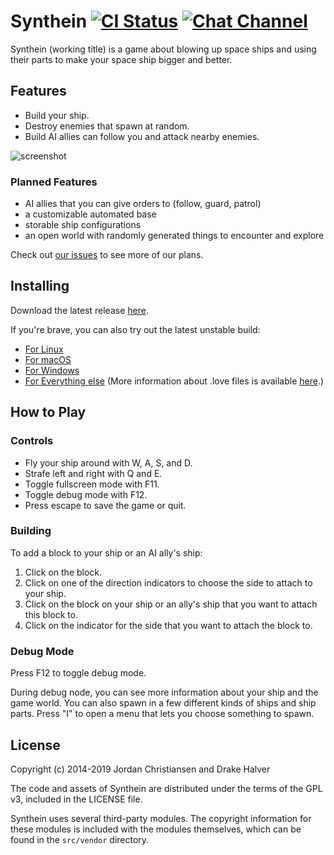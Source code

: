 # Synthein [![CI Status](https://drone.webgears.k.vu/api/badges/synthein/synthein/status.svg?branch=master)](https://drone.webgears.k.vu/synthein/synthein) [![Chat Channel](https://img.shields.io/badge/telegram-chat-lightgrey.svg)](https://t.me/synthein)

Synthein (working title) is a game about blowing up space ships and using their
parts to make your space ship bigger and better.

## Features

*  Build your ship.
*  Destroy enemies that spawn at random.
*  Build AI allies can follow you and attack nearby enemies.

![screenshot](http://i.imgur.com/b2QnY5A.png)

### Planned Features

* AI allies that you can give orders to (follow, guard, patrol)
* a customizable automated base
* storable ship configurations
* an open world with randomly generated things to encounter and explore

Check out [our issues](https://github.com/synthein/synthein/issues) to see more of our plans.

## Installing

Download the latest release [here](https://github.com/synthein/synthein/releases/latest).

If you're brave, you can also try out the latest unstable build:

* [For Linux](https://s3-us-west-2.amazonaws.com/synthein-unstable-builds/synthein-unstable.AppImage)
* [For macOS](https://s3-us-west-2.amazonaws.com/synthein-unstable-builds/synthein-unstable-macos.zip)
* [For Windows](https://s3-us-west-2.amazonaws.com/synthein-unstable-builds/synthein-unstable-windows.zip)
* [For Everything else](https://s3-us-west-2.amazonaws.com/synthein-unstable-builds/synthein-unstable.love) (More information about .love files is available [here](https://love2d.org/wiki/L%C3%96VE_Game_File).)

## How to Play

### Controls

* Fly your ship around with W, A, S, and D.
* Strafe left and right with Q and E.
* Toggle fullscreen mode with F11.
* Toggle debug mode with F12.
* Press escape to save the game or quit.

### Building

To add a block to your ship or an AI ally's ship:

 1. Click on the block.
 2. Click on one of the direction indicators to choose the side to attach to your ship.
 3. Click on the block on your ship or an ally's ship that you want to attach this block to.
 4. Click on the indicator for the side that you want to attach the block to.

### Debug Mode

Press F12 to toggle debug mode.

During debug node, you can see more information about your ship and the game
world. You can also spawn in a few different kinds of ships and ship parts.
Press "I" to open a menu that lets you choose something to spawn.

## License

Copyright (c) 2014-2019 Jordan Christiansen and Drake Halver

The code and assets of Synthein are distributed under the terms of the GPL v3,
included in the LICENSE file.

Synthein uses several third-party modules. The copyright information for these
modules is included with the modules themselves, which can be found in the
`src/vendor` directory.
